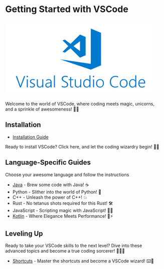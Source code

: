 # Getting Started with VSCode

![](images/image.png)

Welcome to the world of VSCode, where coding meets magic, unicorns, and a sprinkle of awesomeness! 🚀🦄

## Installation

* [Installation Guide](installation.md)

Ready to install VSCode? Click here, and let the coding wizardry begin! 🧙‍♂️

## Language-Specific Guides

Choose your awesome language and follow the instructions

* [Java](java/getting-started.md) - Brew some code with Java! ☕
* Python - Slither into the world of Python! 🐍
* C++ - Unleash the power of C++! 💥
* Rust - No tetanus shots required for this Rust! 🛠️
* JavaScript - Scripting magic with JavaScript! 🎩✨
* [Kotlin](kotlin/getting-started.md) - Where Elegance Meets Performance! 💎⚡

## Leveling Up

Ready to take your VSCode skills to the next level? Dive into these advanced topics and become a true coding sorcerer! 🧙‍♂️💼

* [Shortcuts](shortcuts.md) - Master the shortcuts and become a VSCode wizard! ⌨️🧙